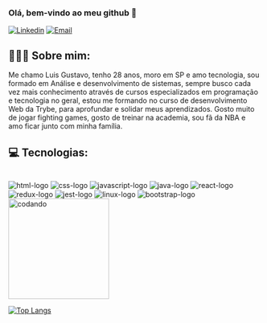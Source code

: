 ### Olá, bem-vindo ao meu github 👋
[![Linkedin](https://img.shields.io/badge/LinkedIn-0077B5?style=for-the-badge&logo=linkedin&logoColor=white)](https://www.linkedin.com/in/luis-gustavo-r-de-paula-45584320a/)
[![Email](https://img.shields.io/badge/Gmail-D14836?style=for-the-badge&logo=gmail&logoColor=white)](luisgustavordp@gmail.com)

## 🧔🏿‍♂️ Sobre mim:

<p>Me chamo Luis Gustavo, tenho 28 anos, moro em SP e amo tecnologia, sou formado em Análise e desenvolvimento de sistemas, sempre busco cada vez mais conhecimento através de cursos especializados em programação e tecnologia no geral, estou me formando no curso de desenvolvimento Web da Trybe, para aprofundar e solidar meus aprendizados. Gosto muito de jogar fighting games, gosto de treinar na academia, sou fã da NBA e amo ficar junto com minha família.  </p>
  
 ## 💻 Tecnologias:



<div style='display: inline_block'><br/>

<img align="center" src="https://img.shields.io/badge/HTML-239120?style=for-the-badge&logo=html5&logoColor=white" alt="html-logo" />

 <img align="center" src="https://img.shields.io/badge/CSS3-1572B6?style=for-the-badge&logo=css3&logoColor=white" alt="css-logo" />

 <img align="center" src="https://img.shields.io/badge/JavaScript-F7DF1E?style=for-the-badge&logo=javascript&logoColor=black" alt="javascript-logo" />

<img align="center" src="https://img.shields.io/badge/Java-ED8B00?style=for-the-badge&logo=openjdk&logoColor=white" alt="java-logo" />

<img align="center" src="https://img.shields.io/badge/React-20232A?style=for-the-badge&logo=react&logoColor=61DAFB" alt="react-logo" />
  
<img align="center" src="https://img.shields.io/badge/Redux-593D88?style=for-the-badge&logo=redux&logoColor=white" alt="redux-logo" />

<img align="center" src="https://img.shields.io/badge/Jest-323330?style=for-the-badge&logo=Jest&logoColor=white" alt="jest-logo" />
 
<img align="center" src="https://img.shields.io/badge/Linux-FCC624?style=for-the-badge&logo=linux&logoColor=black" alt="linux-logo" />
  
<img align="center" src="https://img.shields.io/badge/Bootstrap-563D7C?style=for-the-badge&logo=bootstrap&logoColor=white" alt="bootstrap-logo" />


</div>
<img height="200em" src="https://media1.giphy.com/media/qgQUggAC3Pfv687qPC/giphy.gif?cid=ecf05e47hqueacb9s10wzklyomeqh6c6argu0h1va4j66yqr&rid=giphy.gif&ct=g" alt="codando" />


[![Top Langs](https://github-readme-stats.vercel.app/api/top-langs/?username=Luisgustavo11&hide_progress=true)]()
